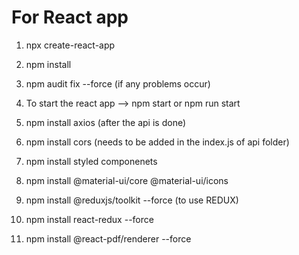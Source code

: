 # For React app #

1. npx create-react-app 

2. npm install

3. npm audit fix --force  (if any problems occur)

4. To start the react app --> npm start or npm run start

5. npm install axios  (after the api is done)

6. npm install cors  (needs to be added in the index.js of api folder)

7. npm install styled componenets

8. npm install @material-ui/core @material-ui/icons

9. npm install @reduxjs/toolkit --force (to use REDUX)

10. npm install react-redux --force

11. npm install @react-pdf/renderer --force